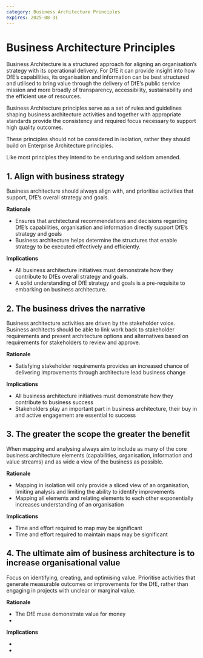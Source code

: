 ```yaml
---
category: Business Architecture Principles
expires: 2025-08-31
---
```

# Business Architecture Principles

Business Architecture is a structured approach for aligning an organisation’s strategy with its operational delivery. For DfE it can provide insight into how DfE’s capabilities, its organisation and information can be best structured and utilised to bring value through the delivery of DfE’s public service mission and more broadly of transparency, accessibility, sustainability and the efficient use of resources.

Business Architecture principles serve as a set of rules and guidelines shaping business architecture activities and together with appropriate standards provide the consistency and required focus necessary to support high quality outcomes.

These principles should not be considered in isolation, rather they should build on Enterprise Architecture principles.

Like most principles they intend to be enduring and seldom amended.


## 1. Align with business strategy

Business architecture should always align with, and prioritise activities that support, DfE’s overall strategy and goals.

**Rationale**

*	Ensures that architectural recommendations and decisions regarding DfE’s capabilities, organisation and information directly support DfE’s strategy and goals
*	Business architecture helps determine the structures that enable strategy to be executed effectively and efficiently.

**Implications**

*	All business architecture initiatives must demonstrate how they contribute to DfEs overall strategy and goals.
*	A solid understanding of DfE strategy and goals is a pre-requisite to embarking on business architecture.

## 2. The business drives the narrative

Business architecture activities are driven by the stakeholder voice. Business architects should be able to link work back to stakeholder requirements and present architecture options and alternatives based on requirements for stakeholders to review and approve.

**Rationale**

*	Satisfying stakeholder requirements provides an increased chance of delivering improvements through architecture lead business change

**Implications**

*	All business architecture initiatives must demonstrate how they contribute to business success
*	Stakeholders play an important part in business architecture, their buy in and active engagement are essential to success

## 3. The greater the scope the greater the benefit

When mapping and analysing always aim to include as many of the core business architecture elements (capabilities, organisation, information and value streams) and as wide a view of the business as possible.

**Rationale**

*	Mapping in isolation will only provide a sliced view of an organisation, limiting analysis and limiting the ability to identify improvements
*	Mapping all elements and relating elements to each other exponentially increases understanding of an organisation

**Implications**

*	Time and effort required to map may be significant
*	Time and effort required to maintain maps may be significant

## 4. The ultimate aim of business architecture is to increase organisational value

Focus on identifying, creating, and optimising value. Prioritise activities that generate measurable outcomes or improvements for the DfE, rather than engaging in projects with unclear or marginal value.

**Rationale**

*	The DfE muse demonstrate value for money
*	

**Implications**

*	
*	
